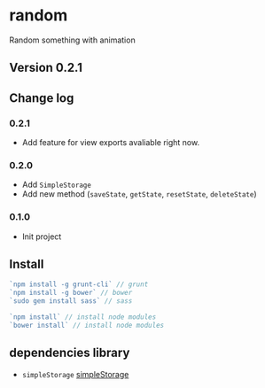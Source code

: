 random
======

Random something with animation

## Version 0.2.1


## Change log


### 0.2.1
- Add feature for view exports avaliable right now.


### 0.2.0
- Add `SimpleStorage`
- Add new method (`saveState`, `getState`, `resetState`, `deleteState`)


### 0.1.0
- Init project


## Install

```javascript
`npm install -g grunt-cli` // grunt
`npm install -g bower` // bower
`sudo gem install sass` // sass

`npm install` // install node modules
`bower install` // install node modules
```


## dependencies library

- `simpleStorage` [simpleStorage](https://github.com/andris9/simpleStorage)